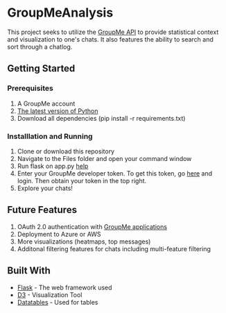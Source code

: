 # GroupMeAnalysis

This project seeks to utilize the [GroupMe API](https://dev.groupme.com/docs/v3) to provide statistical context and visualization to one's chats. It also features the ability to search and sort through a chatlog.

## Getting Started

### Prerequisites
1. A GroupMe account
2. [The latest version of Python](https://www.python.org/downloads/)
3. Download all dependencies (pip install -r requirements.txt)

### Installlation and Running
1. Clone or download this repository
2. Navigate to the Files folder and open your command window
3. Run flask on app.py [help](http://flask.pocoo.org/docs/1.0/quickstart/)
4. Enter your GroupMe developer token. To get this token, go [here](https://dev.groupme.com/) and login. Then obtain your token in the top right.
5. Explore your chats!

## Future Features
1. OAuth 2.0 authentication with [GroupMe applications](https://dev.groupme.com/applications)
2. Deployment to Azure or AWS
3. More visualizations (heatmaps, top messages)
4. Additonal filtering features for chats including multi-feature filtering

## Built With

* [Flask](http://flask.pocoo.org/) - The web framework used
* [D3](https://d3js.org/) - Visualization Tool
* [Datatables](https://datatables.net/) - Used for tables

